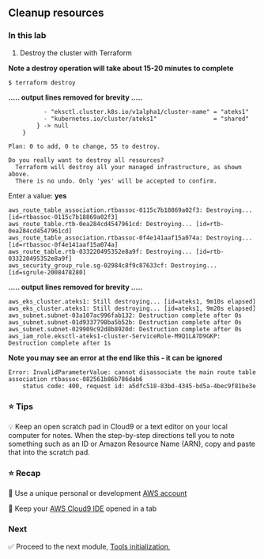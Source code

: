 ## Cleanup resources

### In this lab 

1. Destroy the cluster with Terraform

**Note a destroy operation will take about 15-20 minutes to complete**

```console
$ terraform destroy
```
**..... output lines removed for brevity .....**
```
          - "eksctl.cluster.k8s.io/v1alpha1/cluster-name" = "ateks1"
          - "kubernetes.io/cluster/ateks1"                = "shared"
        } -> null
    }

Plan: 0 to add, 0 to change, 55 to destroy.

Do you really want to destroy all resources?
  Terraform will destroy all your managed infrastructure, as shown above.
  There is no undo. Only 'yes' will be accepted to confirm.
```
  Enter a value: **yes**
```
aws_route_table_association.rtbassoc-0115c7b18869a02f3: Destroying... [id=rtbassoc-0115c7b18869a02f3]
aws_route_table.rtb-0ea284cd4547961cd: Destroying... [id=rtb-0ea284cd4547961cd]
aws_route_table_association.rtbassoc-0f4e141aaf15a074a: Destroying... [id=rtbassoc-0f4e141aaf15a074a]
aws_route_table.rtb-033220495352e8a9f: Destroying... [id=rtb-033220495352e8a9f]
aws_security_group_rule.sg-02984c8f9c87633cf: Destroying... [id=sgrule-2008478280]
```
   
**..... output lines removed for brevity .....**


```
aws_eks_cluster.ateks1: Still destroying... [id=ateks1, 9m10s elapsed]
aws_eks_cluster.ateks1: Still destroying... [id=ateks1, 9m20s elapsed]
aws_subnet.subnet-03a107ac996fab132: Destruction complete after 0s
aws_subnet.subnet-01d9337798ba5b52b: Destruction complete after 0s
aws_subnet.subnet-029909c92d8b8920d: Destruction complete after 0s
aws_iam_role.eksctl-ateks1-cluster-ServiceRole-M9Q1LA7D9GKP: Destruction complete after 1s
```

**Note you may see an error at the end like this - it can be ignored**

```
Error: InvalidParameterValue: cannot disassociate the main route table association rtbassoc-082561b86b786dab6
	status code: 400, request id: a5dfc518-83bd-4345-bd5a-4bec9f81be3e
```


### :star: Tips

:bulb: Keep an open scratch pad in Cloud9 or a text editor on your local computer
for notes.  When the step-by-step directions tell you to note something such as
an ID or Amazon Resource Name (ARN), copy and paste that into the scratch pad.

### :star: Recap

:key: Use a unique personal or development [AWS account](#aws-account)

:key: Keep your [AWS Cloud9 IDE](#aws-cloud9-ide) opened in a tab

### Next

:white_check_mark: Proceed to the next module, [Tools initialization](../1_Init), 


[region-table]: https://aws.amazon.com/about-aws/global-infrastructure/regional-product-services/
[Create a Kubernetes Cluster]: ../4_create_eks/

